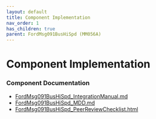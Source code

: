 ```yaml
---
layout: default
title: Component Implementation
nav_order: 1
has_children: true
parent: FordMsg091BusHiSpd (MM056A)
---
```

# Component Implementation
### Component Documentation

- [FordMsg091BusHiSpd_IntegrationManual.md](doc/FordMsg091BusHiSpd_IntegrationManual.md)
- [FordMsg091BusHiSpd_MDD.md](doc/FordMsg091BusHiSpd_MDD.md)
- [FordMsg091BusHiSpd_PeerReviewChecklist.html](doc/FordMsg091BusHiSpd_PeerReviewChecklist.html)

